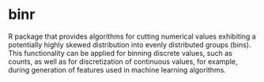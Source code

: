 binr
====

R package that provides algorithms for cutting numerical values
    exhibiting a potentially highly skewed distribution into evenly distributed
    groups (bins). This functionality can be applied for binning discrete
    values, such as counts, as well as for discretization of continuous values,
    for example, during generation of features used in machine learning
    algorithms.
